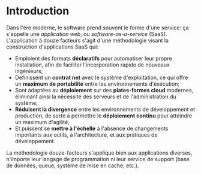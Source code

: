 Introduction
============

Dans l'ère moderne, le software prend souvent le forme d'une service: ça s'appelle une *application web*, ou *software-as-a-service* (SaaS). L'application à douze facteurs s'agit d'une méthodologie visant la construction d'applications SaaS qui:

* Emploient des formats **déclaratifs** pour automatiser leur propre installation, afin de faciliter l'incorporation rapide de nouveaux ingénieurs;
* Definissent un **contrat net** avec le système d'exploitation, ce qui offre un **maximum de portabilité** entre les environnements d'éxécution;
* Sont àdaptées au **déploiement** sur des **plates-formes cloud** modernes, éliminant ainsi la nécessité des serveurs et de l'administration du système;
* **Réduisent la divergence** entre les environnements de développement et production, de sorte à permettre le **déploiement continu** pour atteindre un maximum d'agilité;
* Et puissent se **mettre à l'échelle** à l'absence de changements importants aux outils, à l'architecture, et aux pratiques de développement.

La méthodologie douze-facteurs s'applique bien aux applications diverses, n'importe leur langage de programmation ni leur service de support (base de données, queue, système de mise en cache, etc.).
